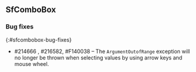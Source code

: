 ## SfComboBox

### Bug fixes
{:#sfcombobox-bug-fixes}

*	\#214666 , \#216582, \#F140038 – The `ArgumentOutofRange` exception will no longer be thrown when selecting values by using arrow keys and mouse wheel.
